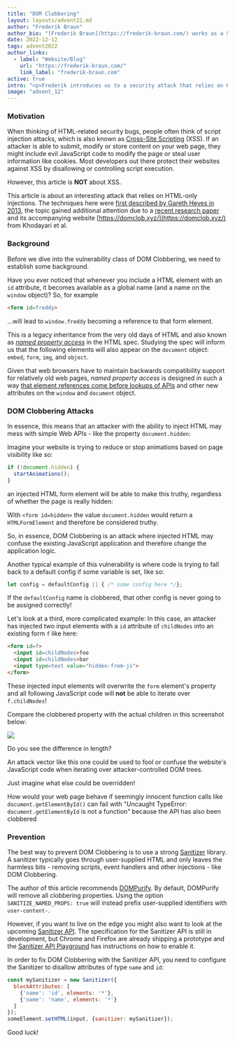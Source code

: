 ```yaml
---
title: "DOM Clobbering"
layout: layouts/advent22.md
author: "Frederik Braun"
author_bio: "[Frederik Braun](https://frederik-braun.com/) works as a Staff Security Engineer for Mozilla Firefox in Berlin. He’s also a member of the W3C Web Application Security Working Group where he co-authored the Subresource Integrity standard. When not at work, Frederik goes on long bike treks across Europe with his wife and two kids."
date: 2022-12-12
tags: advent2022
author_links:
  - label: "Website/Blog"
    url: "https://frederik-braun.com/"
    link_label: "frederik-braun.com"
active: true
intro: "<p>Frederik introduces us to a security attack that relies on HTML-only injections.</p>"
image: "advent_12"
---
```


### Motivation

When thinking of HTML-related security bugs, people often think of script injection attacks, which is also known as [Cross-Site Scripting](https://en.wikipedia.org/wiki/Cross-site_scripting) (XSS). If an attacker is able to submit, modify or store content on your web page, they might include evil JavaScript code to modify the page or steal user information like cookies.
Most developers out there protect their websites against XSS by disallowing or controlling script execution.

However, this article is **NOT** about XSS.

This article is about an interesting attack that relies on HTML-only injections. The techniques here were [first described by Gareth Heyes in 2013](http://www.thespanner.co.uk/2013/05/16/dom-clobbering/), the topic gained additional attention due to a [recent research paper](https://publications.cispa.saarland/3756/) and its accompanying website [https://domclob.xyz/](https://domclob.xyz/) from Khodayari et al.

### Background

Before we dive into the vulnerability class of DOM Clobbering, we need to establish some background.

Have you ever noticed that whenever you include a HTML element with an `id` attribute, it becomes available as a global name (and a name on the `window` object)? So, for example

```html
<form id=freddy>
```

…will lead to `window.freddy` becoming a reference to that form element.

This is a legacy inheritance from the very old days of HTML and also known as *[named property access](https://html.spec.whatwg.org/multipage/nav-history-apis.html#named-access-on-the-window-object)* in the HTML spec. Studying the spec will inform us that the following elements will also appear on the `document` object: `embed`, `form`, `img`, and `object`.

Given that web browsers have to maintain backwards compatibility support for relatively old web pages, *named property access* is designed in such a way [that element references come before lookups of APIs](https://webidl.spec.whatwg.org/#legacy-platform-object-abstract-ops) and other new attributes on the `window` and `document` object.

### DOM Clobbering Attacks

In essence, this means that an attacker with the ability to inject HTML may mess with simple Web APIs - like the property `document.hidden`:

Imagine your website is trying to reduce or stop animations based on page visibility like so:

```js
if (!document.hidden) {
  startAnimations(); 
}
```

an injected HTML form element will be able to make this truthy, regardless of whether the page is really hidden:

With `<form id=hidden>` the value `document.hidden` would return a `HTMLFormElement` and therefore be considered truthy.

So, in essence, DOM Clobbering is an attack where injected HTML may confuse the existing JavaScript application and therefore change the application logic.

Another typical example of this vulnerability is where code is trying to fall back to a default config if some variable is set, like so:

```js
let config = defaultConfig || { /* some config here */};
```

If the `defaultConfig` name is clobbered, that other config is never going to be assigned correctly!

Let's look at a third, more complicated example: In this case, an attacker has injected two input elements with a `id` attribute of `childNodes` into an existing form `f` like here:

```html
<form id=f>
  <input id=childNodes>foo
  <input id=childNodes>bar
  <input type=text value="hidden-from-js">
</form>
```

These injected input elements will overwrite the `form` element's property and all following JavaScript code will **not** be able to iterate over `f.childNodes`!

Compare the clobbered property with the actual children in this screenshot below:

![](/images/advent2022/6/image1.png)

Do you see the difference in length?

An attack vector like this one could be used to fool or confuse the website's JavaScript code when iterating over attacker-controlled DOM trees.

Just imagine what else could be overridden!

How would your web page behave if seemingly innocent function calls like `document.getElementById()` can fail with "Uncaught TypeError: `document.getElementById` is not a function" because the API has also been clobbered

### Prevention

The best way to prevent DOM Clobbering is to use a strong [Sanitizer](https://en.wikipedia.org/wiki/HTML_sanitization) library. A sanitizer typically goes through user-supplied HTML and only leaves the harmless bits - removing scripts, event handlers and other injections - like DOM Clobbering.

The author of this article recommends [DOMPurify](https://github.com/cure53/DOMPurify/). By default, DOMPurify will remove all clobbering properties. Using the option `SANITIZE_NAMED_PROPS: true` will instead prefix user-supplied identifiers with `user-content-`.

However, if you want to live on the edge you might also want to look at the upcoming [Sanitizer API](https://wicg.github.io/sanitizer-api/). The specification for the Sanitizer API is still in development, but Chrome and Firefox are already shipping a prototype and the [Sanitizer API Playground](https://sanitizer-api.dev/) has instructions on how to enable it.

In order to fix DOM Clobbering with the Sanitizer API, you need to configure the Sanitizer to disallow attributes of type `name` and `id`:

```js
const mySanitizer = new Sanitizer({
  blockAttributes: [
    {'name': 'id', elements: '*'},
    {'name': 'name', elements: '*'}
  ]
});
someElement.setHTML(input, {sanitizer: mySanitizer});
```

Good luck!
